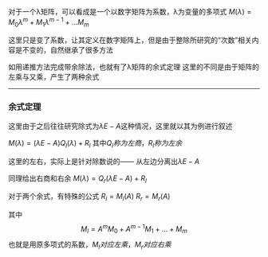 对于一个λ矩阵，可以看成是一个以数字矩阵为系数，λ为变量的多项式
$M(\lambda)=M_{0}\lambda ^{m}+M_{1}\lambda ^{m-1}+\dots M_{m}$

这里只是变了系数，让其定义在数字矩阵上，但是由于整除所研究的“次数”相关内容是不变的，自然继承了很多方法

如用递推方法完成带余除法，也就有了λ矩阵的余式定理
这里的不同是由于矩阵的左乘与又乘，产生了两种余式

---
### 余式定理
这里由于之后往往研究除式为$\lambda E-A$这种情况，这里就以其为例进行叙述

$M(\lambda)=(\lambda E-A)Q_{l}(\lambda)+R_{l}$
其中$Q_{l}称为左商，R_{l}称为左余$

这里的左右，实际上是针对除数说的——
从左边分离出$\lambda E-A$

同理给出右商和右余
$M(\lambda)=Q_{r}(\lambda E-A)+R_{l}$

对于两个余式，有特殊的公式
$R_{l}=M_{l}(A)$  $R_r=M_{r}(A)$

其中
$$
M_{l}=A^{m}M_{0}+A^{m-1}M_{1}+\dots+M_{m} 
$$
也就是用原多项式的系数，$M_{l}对应左乘，M_{r}对应右乘$





